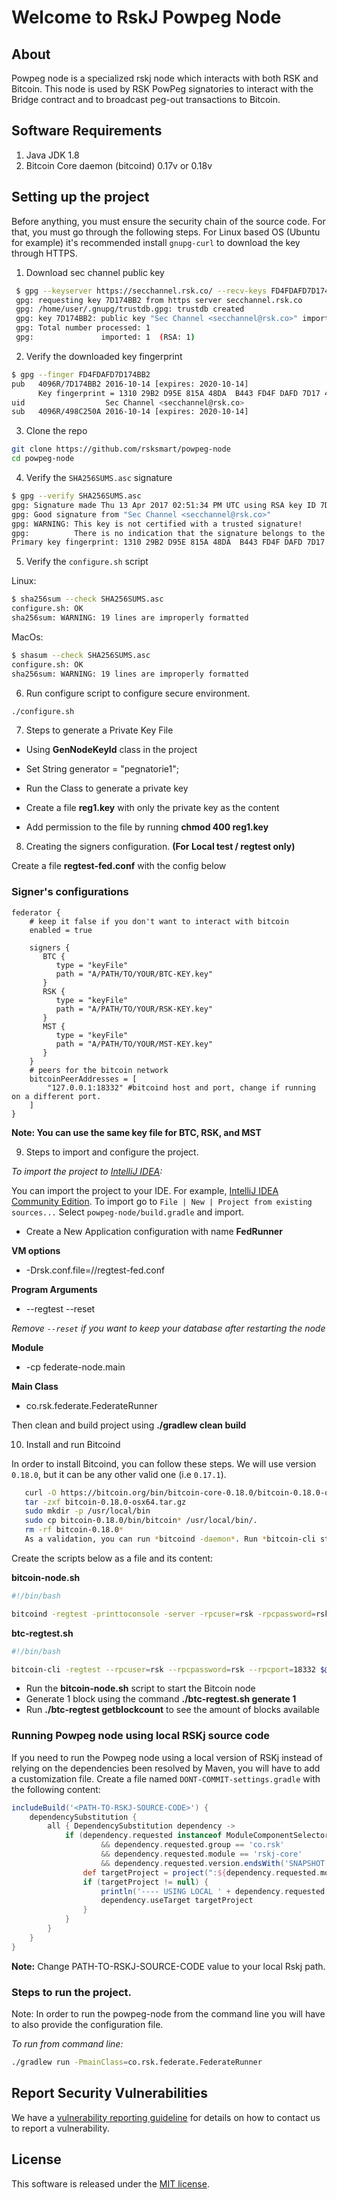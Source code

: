 # Welcome to RskJ Powpeg Node

## About

Powpeg node is a specialized rskj node which interacts with both RSK and Bitcoin.
This node is used by RSK PowPeg signatories to interact with the Bridge contract and to broadcast peg-out transactions to Bitcoin.

## Software Requirements
1. Java JDK 1.8
2. Bitcoin Core daemon (bitcoind) 0.17v or 0.18v 

## Setting up the project

Before anything, you must ensure the security chain of the source code. For that, you must go through the following steps. For Linux based OS (Ubuntu for example) it's recommended install `gnupg-curl` to download the key through HTTPS.

1. Download sec channel public key

```bash
 $ gpg --keyserver https://secchannel.rsk.co/ --recv-keys FD4FDAFD7D174BB2
 gpg: requesting key 7D174BB2 from https server secchannel.rsk.co
 gpg: /home/user/.gnupg/trustdb.gpg: trustdb created
 gpg: key 7D174BB2: public key "Sec Channel <secchannel@rsk.co>" imported
 gpg: Total number processed: 1
 gpg:               imported: 1  (RSA: 1)
```

2. Verify the downloaded key fingerprint

```bash
$ gpg --finger FD4FDAFD7D174BB2
pub   4096R/7D174BB2 2016-10-14 [expires: 2020-10-14]
	  Key fingerprint = 1310 29B2 D95E 815A 48DA  B443 FD4F DAFD 7D17 4BB2
uid                  Sec Channel <secchannel@rsk.co>
sub   4096R/498C250A 2016-10-14 [expires: 2020-10-14]
```

3. Clone the repo

```bash
git clone https://github.com/rsksmart/powpeg-node
cd powpeg-node
```

4. Verify the `SHA256SUMS.asc` signature

```bash
$ gpg --verify SHA256SUMS.asc
gpg: Signature made Thu 13 Apr 2017 02:51:34 PM UTC using RSA key ID 7D174BB2
gpg: Good signature from "Sec Channel <secchannel@rsk.co>"
gpg: WARNING: This key is not certified with a trusted signature!
gpg:          There is no indication that the signature belongs to the owner.
Primary key fingerprint: 1310 29B2 D95E 815A 48DA  B443 FD4F DAFD 7D17 4BB2
```

5. Verify the `configure.sh` script

Linux:

```bash
$ sha256sum --check SHA256SUMS.asc
configure.sh: OK
sha256sum: WARNING: 19 lines are improperly formatted
```

MacOs:

```bash
$ shasum --check SHA256SUMS.asc
configure.sh: OK
sha256sum: WARNING: 19 lines are improperly formatted
```

6. Run configure script to configure secure environment.

```bash
./configure.sh
 ```

7. Steps to generate a Private Key File

- Using **GenNodeKeyId** class in the project

- Set String generator = "pegnatorie1";

- Run the Class to generate a private key

- Create a file **reg1.key** with only the private key as the content

- Add permission to the file by running **chmod 400 reg1.key**


8. Creating the signers configuration. **(For Local test / regtest only)**

Create a file **regtest-fed.conf** with the config below

### Signer's configurations
```
federator {
    # keep it false if you don't want to interact with bitcoin
    enabled = true
    
    signers {
       BTC {
          type = "keyFile"
          path = "A/PATH/TO/YOUR/BTC-KEY.key"
       }
       RSK {
          type = "keyFile"
          path = "A/PATH/TO/YOUR/RSK-KEY.key"
       }
       MST {
          type = "keyFile"
          path = "A/PATH/TO/YOUR/MST-KEY.key"
       }
    }
    # peers for the bitcoin network
    bitcoinPeerAddresses = [
        "127.0.0.1:18332" #bitcoind host and port, change if running on a different port.
    ]
}
```
**Note: You can use the same key file for BTC, RSK, and MST**

9. Steps to import and configure the project.

*To import the project to [IntelliJ IDEA](https://www.jetbrains.com/idea/download):*

You can import the project to your IDE. For example, [IntelliJ IDEA Community Edition](https://www.jetbrains.com/idea/). To import go to `File | New | Project from existing sources...` Select `powpeg-node/build.gradle` and import.

- Create a New Application configuration with name **FedRunner**

**VM options**

- -Drsk.conf.file=/<PATH-TO-CONF-FILE>/regtest-fed.conf

**Program Arguments**

- --regtest --reset

*Remove `--reset` if you want to keep your database after restarting the node*

**Module**

- -cp federate-node.main

**Main Class**

- co.rsk.federate.FederateRunner

Then clean and build project using **./gradlew clean build**

10. Install and run Bitcoind

   In order to install Bitcoind, you can follow these steps. We will use version ``` 0.18.0 ```, but it can be any other valid one (i.e ``` 0.17.1 ```).

```bash
   curl -O https://bitcoin.org/bin/bitcoin-core-0.18.0/bitcoin-0.18.0-osx64.tar.gz
   tar -zxf bitcoin-0.18.0-osx64.tar.gz
   sudo mkdir -p /usr/local/bin
   sudo cp bitcoin-0.18.0/bin/bitcoin* /usr/local/bin/.
   rm -rf bitcoin-0.18.0*
   As a validation, you can run *bitcoind -daemon*. Run *bitcoin-cli stop* afterwards.
```
Create the scripts below as a file and its content:

**bitcoin-node.sh**
```bash
#!/bin/bash

bitcoind -regtest -printtoconsole -server -rpcuser=rsk -rpcpassword=rsk -rpcport=18332 -txindex -debug=net -deprecatedrpc=signrawtransaction -addresstype=legacy -deprecatedrpc=accounts -deprecatedrpc=generate -datadir=PATH/TO/DATA/DIRECTORY
```
**btc-regtest.sh**
```bash
#!/bin/bash

bitcoin-cli -regtest --rpcuser=rsk --rpcpassword=rsk --rpcport=18332 $@
```

- Run the **bitcoin-node.sh** script to start the Bitcoin node
- Generate 1 block using the command **./btc-regtest.sh generate 1**
- Run **./btc-regtest getblockcount** to see the amount of blocks available

### Running Powpeg node using local RSKj source code

If you need to run the Powpeg node using a local version of RSKj instead of relying on the dependencies been resolved by Maven, you will have to add a customization file.
Create a file named `DONT-COMMIT-settings.gradle` with the following content:

```gradle
includeBuild('<PATH-TO-RSKJ-SOURCE-CODE>') {
    dependencySubstitution {
        all { DependencySubstitution dependency ->
            if (dependency.requested instanceof ModuleComponentSelector
                    && dependency.requested.group == 'co.rsk'
                    && dependency.requested.module == 'rskj-core'
                    && dependency.requested.version.endsWith('SNAPSHOT')) {
                def targetProject = project(":${dependency.requested.module}")
                if (targetProject != null) {
                    println('---- USING LOCAL ' + dependency.requested.displayName +' PROJECT ----')
                    dependency.useTarget targetProject
                }
            }
        }
    }
}
```

**Note:** Change PATH-TO-RSKJ-SOURCE-CODE value to your local Rskj path.


### Steps to run the project.
Note: In order to run the powpeg-node from the command line you will have to also provide the configuration file.

*To run from command line:*

```bash
./gradlew run -PmainClass=co.rsk.federate.FederateRunner
```

## Report Security Vulnerabilities

We have a [vulnerability reporting guideline](SECURITY.md) for details on how to contact us to report a vulnerability.

## License

This software is released under the [MIT license](LICENSE).
